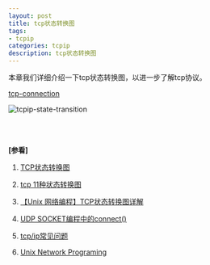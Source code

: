 ```yaml
---
layout: post
title: tcp状态转换图
tags:
- tcpip
categories: tcpip
description: tcp状态转换图
---
```



本章我们详细介绍一下tcp状态转换图，以进一步了解tcp协议。


<!-- more -->


[tcp-connection](https://ivanzz1001.github.io/records/assets/img/tcpip/tcp_connect_disconnect.jpg)


![tcpip-state-transition](https://ivanzz1001.github.io/records/assets/img/tcpip/tcp_state_transition.jpg)


<br />
<br />

**[参看]**

1. [TCP状态转换图](https://www.cnblogs.com/qlee/archive/2011/07/12/2104089.html)

2. [tcp 11种状态转换图](http://blog.csdn.net/pearl_c/article/details/51226320)

3. [【Unix 网络编程】TCP状态转换图详解](http://blog.csdn.net/wenqian1991/article/details/40110703)

4. [UDP SOCKET编程中的connect()](https://blog.csdn.net/ixidof/article/details/5275213)

5. [tcp/ip常见问题](https://www.cnblogs.com/wulala1119/p/4749892.html)

6. [Unix Network Programing](https://github.com/sqm2050/wiki/tree/master/Books/c%26programme)


<br />
<br />
<br />

